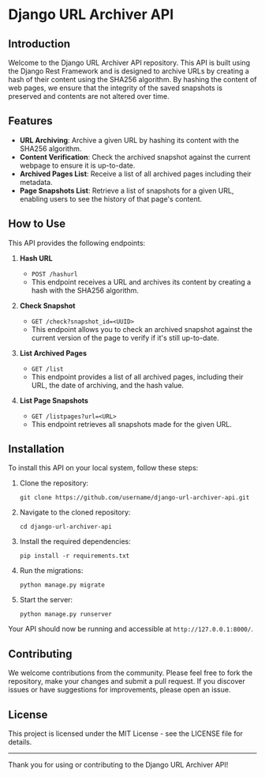 # Django URL Archiver API

## Introduction

Welcome to the Django URL Archiver API repository. This API is built using the Django Rest Framework and is designed to archive URLs by creating a hash of their content using the SHA256 algorithm. By hashing the content of web pages, we ensure that the integrity of the saved snapshots is preserved and contents are not altered over time.

## Features

- **URL Archiving**: Archive a given URL by hashing its content with the SHA256 algorithm.
- **Content Verification**: Check the archived snapshot against the current webpage to ensure it is up-to-date.
- **Archived Pages List**: Receive a list of all archived pages including their metadata.
- **Page Snapshots List**: Retrieve a list of snapshots for a given URL, enabling users to see the history of that page's content.

## How to Use

This API provides the following endpoints:

1. **Hash URL**
   - `POST /hashurl`
   - This endpoint receives a URL and archives its content by creating a hash with the SHA256 algorithm.

2. **Check Snapshot**
   - `GET /check?snapshot_id=<UUID>`
   - This endpoint allows you to check an archived snapshot against the current version of the page to verify if it's still up-to-date.

3. **List Archived Pages**
   - `GET /list`
   - This endpoint provides a list of all archived pages, including their URL, the date of archiving, and the hash value.

4. **List Page Snapshots**
   - `GET /listpages?url=<URL>`
   - This endpoint retrieves all snapshots made for the given URL.

## Installation

To install this API on your local system, follow these steps:

1. Clone the repository:
   ```
   git clone https://github.com/username/django-url-archiver-api.git
   ```

2. Navigate to the cloned repository:
   ```
   cd django-url-archiver-api
   ```

3. Install the required dependencies:
   ```
   pip install -r requirements.txt
   ```

4. Run the migrations:
   ```
   python manage.py migrate
   ```

5. Start the server:
   ```
   python manage.py runserver
   ```

Your API should now be running and accessible at `http://127.0.0.1:8000/`.

## Contributing

We welcome contributions from the community. Please feel free to fork the repository, make your changes and submit a pull request. If you discover issues or have suggestions for improvements, please open an issue.

## License

This project is licensed under the MIT License - see the LICENSE file for details.

---

Thank you for using or contributing to the Django URL Archiver API!
